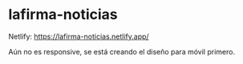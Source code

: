 # lafirma-noticias

Netlify: https://lafirma-noticias.netlify.app/

Aún no es responsive, se está creando el diseño para móvil primero.
